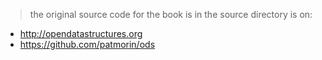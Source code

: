 >the original source code for the book is in the source directory is on:
- http://opendatastructures.org
- https://github.com/patmorin/ods
